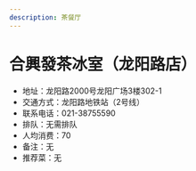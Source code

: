 ```yaml
---
description: 茶餐厅
---
```


# 合興發茶冰室（龙阳路店）

* 地址：龙阳路2000号龙阳广场3楼302-1
* 交通方式：龙阳路地铁站（2号线）
* 联系电话：021-38755590
* 排队：无需排队
* 人均消费：70
* 备注：无
* 推荐菜：无
